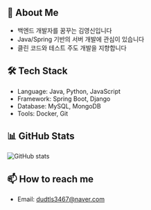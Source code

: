 ## 👋 About Me
- 백엔드 개발자를 꿈꾸는 김영신입니다
- Java/Spring 기반의 서버 개발에 관심이 있습니다
- 클린 코드와 테스트 주도 개발을 지향합니다

## 🛠 Tech Stack
- Language: Java, Python, JavaScript
- Framework: Spring Boot, Django
- Database: MySQL, MongoDB
- Tools: Docker, Git

## 📊 GitHub Stats
![GitHub stats](이미지주소)

## 📫 How to reach me
- Email: dudtls3467@naver.com
